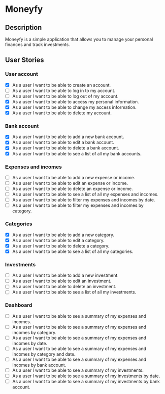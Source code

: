 # Moneyfy

## Description

Moneyfy is a simple application that allows you to manage your personal finances and track investments.

## User Stories

### User account

- [x] As a user I want to be able to create an account.
- [ ] As a user I want to be able to log in to my account.
- [ ] As a user I want to be able to log out of my account.
- [x] As a user I want to be able to access my personal information.
- [x] As a user I want to be able to change my access information.
- [x] As a user I want to be able to delete my account.

### Bank account

- [x] As a user I want to be able to add a new bank account.
- [x] As a user I want to be able to edit a bank account.
- [x] As a user I want to be able to delete a bank account.
- [x] As a user I want to be able to see a list of all my bank accounts.

### Expenses and incomes

- [ ] As a user I want to be able to add a new expense or income.
- [ ] As a user I want to be able to edit an expense or income.
- [ ] As a user I want to be able to delete an expense or income.
- [ ] As a user I want to be able to see a list of all my expenses and incomes.
- [ ] As a user I want to be able to filter my expenses and incomes by date.
- [ ] As a user I want to be able to filter my expenses and incomes by category.

### Categories

- [x] As a user I want to be able to add a new category.
- [x] As a user I want to be able to edit a category.
- [x] As a user I want to be able to delete a category.
- [x] As a user I want to be able to see a list of all my categories.

### Investments

- [ ] As a user I want to be able to add a new investment.
- [ ] As a user I want to be able to edit an investment.
- [ ] As a user I want to be able to delete an investment.
- [ ] As a user I want to be able to see a list of all my investments.

### Dashboard

- [ ] As a user I want to be able to see a summary of my expenses and incomes.
- [ ] As a user I want to be able to see a summary of my expenses and incomes by category.
- [ ] As a user I want to be able to see a summary of my expenses and incomes by date.
- [ ] As a user I want to be able to see a summary of my expenses and incomes by category and date.
- [ ] As a user I want to be able to see a summary of my expenses and incomes by bank account.
- [ ] As a user I want to be able to see a summary of my investments.
- [ ] As a user I want to be able to see a summary of my investments by date.
- [ ] As a user I want to be able to see a summary of my investments by bank account.
